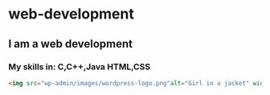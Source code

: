 # web-development
## I am a web development 
### My skills in: C,C++,Java HTML,CSS
~~~HTML
<img src="wp-admin/images/wordpress-logo.png"alt="Girl in a jacket" width="500" height="600">
~~~
